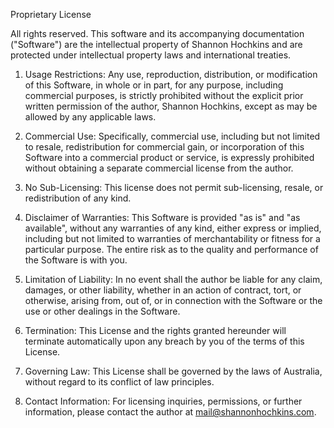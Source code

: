 Proprietary License

All rights reserved. This software and its accompanying documentation ("Software") are the intellectual property of Shannon Hochkins and are protected under intellectual property laws and international treaties.

1. Usage Restrictions: Any use, reproduction, distribution, or modification of this Software, in whole or in part, for any purpose, including commercial purposes, is strictly prohibited without the explicit prior written permission of the author, Shannon Hochkins, except as may be allowed by any applicable laws.

2. Commercial Use: Specifically, commercial use, including but not limited to resale, redistribution for commercial gain, or incorporation of this Software into a commercial product or service, is expressly prohibited without obtaining a separate commercial license from the author.

3. No Sub-Licensing: This license does not permit sub-licensing, resale, or redistribution of any kind.

4. Disclaimer of Warranties: This Software is provided "as is" and "as available", without any warranties of any kind, either express or implied, including but not limited to warranties of merchantability or fitness for a particular purpose. The entire risk as to the quality and performance of the Software is with you.

5. Limitation of Liability: In no event shall the author be liable for any claim, damages, or other liability, whether in an action of contract, tort, or otherwise, arising from, out of, or in connection with the Software or the use or other dealings in the Software.

6. Termination: This License and the rights granted hereunder will terminate automatically upon any breach by you of the terms of this License.

7. Governing Law: This License shall be governed by the laws of Australia, without regard to its conflict of law principles.

8. Contact Information: For licensing inquiries, permissions, or further information, please contact the author at mail@shannonhochkins.com.
